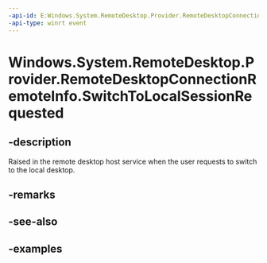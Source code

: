```yaml
---
-api-id: E:Windows.System.RemoteDesktop.Provider.RemoteDesktopConnectionRemoteInfo.SwitchToLocalSessionRequested
-api-type: winrt event
---
```


# Windows.System.RemoteDesktop.Provider.RemoteDesktopConnectionRemoteInfo.SwitchToLocalSessionRequested

<!--
public event Windows.Foundation.TypedEventHandler<Windows.System.RemoteDesktop.Provider.RemoteDesktopConnectionRemoteInfo,object> SwitchToLocalSessionRequested;
-->


## -description

Raised in the remote desktop host service when the user requests to switch to the local desktop.

## -remarks

## -see-also

## -examples


